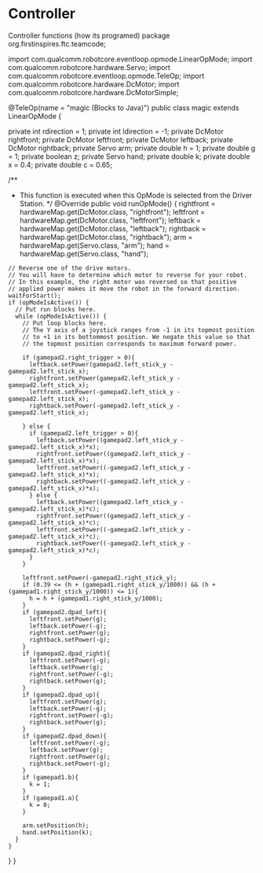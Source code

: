 # Controller
Controller functions (how its programed)
package org.firstinspires.ftc.teamcode;

import com.qualcomm.robotcore.eventloop.opmode.LinearOpMode;
import com.qualcomm.robotcore.hardware.Servo;
import com.qualcomm.robotcore.eventloop.opmode.TeleOp;
import com.qualcomm.robotcore.hardware.DcMotor;
import com.qualcomm.robotcore.hardware.DcMotorSimple;

@TeleOp(name = "magic (Blocks to Java)")
public class magic extends LinearOpMode {
  
  
  
  private int rdirection = 1;
  private int ldirection = -1;
  private DcMotor rightfront;
  private DcMotor leftfront;
  private DcMotor leftback;
  private DcMotor rightback;
  private Servo arm;
  private double h = 1;
  private double g = 1;
  private boolean z;
  private Servo hand;
  private double k;
  private double x = 0.4;
  private double c = 0.65;

  /**
   * This function is executed when this OpMode is selected from the Driver Station.
   */
  @Override
  public void runOpMode() {
    rightfront = hardwareMap.get(DcMotor.class, "rightfront");
    leftfront = hardwareMap.get(DcMotor.class, "leftfront");
    leftback = hardwareMap.get(DcMotor.class, "leftback");
    rightback = hardwareMap.get(DcMotor.class, "rightback");
    arm = hardwareMap.get(Servo.class, "arm");
    hand = hardwareMap.get(Servo.class, "hand");

    // Reverse one of the drive motors.
    // You will have to determine which motor to reverse for your robot.
    // In this example, the right motor was reversed so that positive
    // applied power makes it move the robot in the forward direction.
    waitForStart();
    if (opModeIsActive()) {
      // Put run blocks here.
      while (opModeIsActive()) {
        // Put loop blocks here.
        // The Y axis of a joystick ranges from -1 in its topmost position
        // to +1 in its bottommost position. We negate this value so that
        // the topmost position corresponds to maximum forward power.
        
        if (gamepad2.right_trigger > 0){
          leftback.setPower(gamepad2.left_stick_y - gamepad2.left_stick_x);
          rightfront.setPower(gamepad2.left_stick_y - gamepad2.left_stick_x);
          leftfront.setPower(-gamepad2.left_stick_y - gamepad2.left_stick_x);
          rightback.setPower(-gamepad2.left_stick_y - gamepad2.left_stick_x);
          
        } else {
          if (gamepad2.left_trigger > 0){
            leftback.setPower((gamepad2.left_stick_y - gamepad2.left_stick_x)*x);
            rightfront.setPower((gamepad2.left_stick_y - gamepad2.left_stick_x)*x);
            leftfront.setPower((-gamepad2.left_stick_y - gamepad2.left_stick_x)*x);
            rightback.setPower((-gamepad2.left_stick_y - gamepad2.left_stick_x)*x);
          } else {
            leftback.setPower((gamepad2.left_stick_y - gamepad2.left_stick_x)*c);
            rightfront.setPower((gamepad2.left_stick_y - gamepad2.left_stick_x)*c);
            leftfront.setPower((-gamepad2.left_stick_y - gamepad2.left_stick_x)*c);
            rightback.setPower((-gamepad2.left_stick_y - gamepad2.left_stick_x)*c);
          }
        }
        
        leftfront.setPower(-gamepad2.right_stick_y);
        if (0.39 <= (h + (gamepad1.right_stick_y/1000)) && (h + (gamepad1.right_stick_y/1000)) <= 1){
          h = h + (gamepad1.right_stick_y/1000);
        }
        if (gamepad2.dpad_left){
          leftfront.setPower(g);
          leftback.setPower(-g);
          rightfront.setPower(g);
          rightback.setPower(-g);
        }
        if (gamepad2.dpad_right){
          leftfront.setPower(-g);
          leftback.setPower(g);
          rightfront.setPower(-g);
          rightback.setPower(g);
        }
        if (gamepad2.dpad_up){
          leftfront.setPower(g);
          leftback.setPower(-g);
          rightfront.setPower(-g);
          rightback.setPower(g);
        }
        if (gamepad2.dpad_down){
          leftfront.setPower(-g);
          leftback.setPower(g);
          rightfront.setPower(g);
          rightback.setPower(-g);
        }
        if (gamepad1.b){
          k = 1;
        }
        if (gamepad1.a){
          k = 0;
        }
        
        arm.setPosition(h);
        hand.setPosition(k);
      }
    }
  }
}


